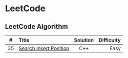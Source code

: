# LeetCode
## LeetCode Algorithm



|  #  | Title    |      Solution      |  Difficulty  |
|----------|:----------|:-------------:|------:|
| 35  |<a href="https://leetcode.com/problems/search-insert-position/" target="_blank">Search Insert Position</a> |  C++ | Easy |

